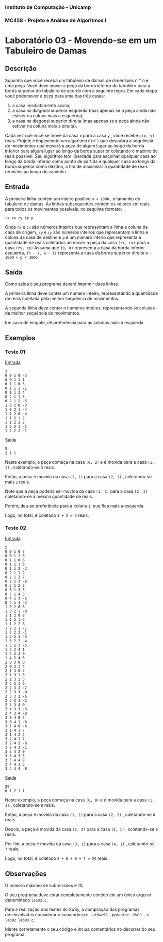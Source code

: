 ### Instituto de Computação - Unicamp
### MC458 - Projeto e Análise de Algoritmos I
# Laboratório 03 - Movendo-se em um Tabuleiro de Damas

## Descrição
Suponha que você receba um tabuleiro de damas de dimensões  n * n  e uma peça. Você deve mover a peça da borda inferior do tabuleiro para a borda superior do tabuleiro de acordo com a seguinte regra. Em cada etapa você podemover a peça para uma das três casas:

1. a casa imediatamente acima,
2. a casa na diagonal superior esquerda (mas apenas se a peça ainda não estiver na coluna mais a esquerda),
3. a casa na diagonal superior direita (mas apenas se a peça ainda não estiver na coluna mais a direita).

Cada vez que você se move da casa  `x`  para a casa  `y` , você recebe  `p(x, y)`  reais.
Projete e implemente um algoritmo  `O(n²)`  que descubra a sequência de movimentos que moverá a peça de algum
lugar ao longo da borda inferior para algum lugar ao longo da borda superior coletando o máximo de reais possível.
Seu algoritmo tem liberdade para escolher qualquer casa ao longo da borda inferior como ponto de partida e
qualquer casa ao longo da borda superior como destino, a fim de maximizar a quantidade de reais reunidos ao longo
do caminho.

## Entrada
A primeira linha contém um inteiro positivo  `n < 1000` , o tamanho do tabuleiro de damas. As linhas subsequentes
contém os valores em reais para todos os movimentos possíveis, no sequinte formato:

```rx cx ry cy p```

Onde  `rx`  e  `cx`  são números inteiros que representam a linha e coluna da casa de origem,  `ry`  e  `cy`  são números
inteiros que representam a linha e coluna da casa de destino e  `p`  é um número inteiro que representa a quantidade
de reais coletados ao mover a peça da casa  `(rx, cx)`  para a casa  `(ry, cy)`
Assuma que  `(0, 0)`  representa a casa da borda inferior esquerda,  `(n - 1, n - 1)`  representa a casa da borda
superior direita e  `- 1000 < p < 1000`

## Saída
Como saída o seu programa deverá imprimir duas linhas.

A primeira linha deve conter um número inteiro, representando a quantidade de reais coletada pela melhor sequência
de movimentos.

A segunda linha deve conter  n  números inteiros, representando as colunas da melhor sequência de movimentos.

Em caso de empate, dê preferência para as colunas mais a esquerda.

## Exemplos

### Teste 01

[Entrada](https://github.com/Lucas-Otavio/MC458-1s21/blob/main/Lab03/Test%20Cases/arq01.in)

```
3
0 0 1 0 -3 
0 0 1 1 1 
0 1 1 0 5 
0 1 1 1 -1 
0 1 1 2 4 
0 2 1 1 3 
0 2 1 2 -5 
1 0 2 0 -3 
1 0 2 1 -4 
1 1 2 0 -4 
1 1 2 1 2 
1 1 2 2 2 
1 2 2 1 -1 
1 2 2 2 -1 
```

[Saída](https://github.com/Lucas-Otavio/MC458-1s21/blob/main/Lab03/Test%20Cases/arq01.out)

```
5 
2 1 1
```

Neste exemplo, a peça começa na casa  `(0, 2)`  e é movida para a casa  `(1, 1)` , coletando-se  `3`  reais.

Então, a peça é movida da casa  `(1, 1)`  para a casa  `(2, 1)` , coletando-se mais  `2`  reais.

Note que a peça poderia ser movida da casa  `(1, 1)`  para a casa  `(2, 2)`  coletando-se a mesma quantidade de reais.

Porém, deu-se preferência para a coluna  `1`, que fica mais a esquerda.

Logo, no total, é coletado  `1 + 2 = 3`  reais.

### Teste 02
[Entrada](https://github.com/Lucas-Otavio/MC458-1s21/blob/main/Lab03/Test%20Cases/arq02.in)

```
5 
0 0 1 0 7 
0 0 1 1 8 
0 1 1 0 6 
0 1 1 1 6 
0 1 1 2 -2
0 2 1 1 2 
0 2 1 2 7 
0 2 1 3 -6
0 3 1 2 2 
0 3 1 3 3 
0 3 1 4 3 
0 4 1 3 -5
0 4 1 4 -3
1 0 2 0 6 
1 0 2 1 -8
1 1 2 0 8 
1 1 2 1 6 
1 1 2 2 8 
1 2 2 1 -1 
1 2 2 2 -1 
1 2 2 3 -5 
1 3 2 2 -4 
1 3 2 3 -5 
1 3 2 4 1 
1 4 2 3 0 
1 4 2 4 6 
2 0 3 0 0 
2 0 3 1 4 
2 1 3 0 4 
2 1 3 1 6 
2 1 3 2 3 
2 2 3 1 6 
2 2 3 2 -7
2 2 3 3 -8 
2 3 3 2 -6 
2 3 3 3 -2 
2 3 3 4 0 
2 4 3 3 -3
2 4 3 4 -8 
3 0 4 0 2 
3 0 4 1 -6 
3 1 4 0 -6 
3 1 4 1 7 
3 1 4 2 2 
3 2 4 1 7 
3 2 4 2 -8 
3 2 4 3 -1 
3 3 4 2 0 
3 3 4 3 5 
3 3 4 4 8 
3 4 4 3 5 
3 4 4 4 -8
```

[Saída](https://github.com/Lucas-Otavio/MC458-1s21/blob/main/Lab03/Test%20Cases/arq02.out)

```
29 
0 1 2 1 1 
```

Neste exemplo, a peça começa na casa  `(0, 0)`  e é movida para a casa  `(1, 1)` , coletando-se  `8`  reais.

Então, a peça é movida da casa  `(1, 1)`  para a casa  `(2, 2)` , coletando-se  `8`  reais.

Depois, a peça é movida da casa  `(2, 2)`  para a casa  `(3, 1)` , coletando-se  `6`  reais.

Por fim, a peça é movida da casa  `(3, 1)`  para a casa  `(4, 1)` , coletando-se  `7`  reais.

Logo, no total, é coletado  `8 + 8 + 6 + 7 = 29`  reais.

## Observações
O número máximo de submissões é 10;

O seu programa deve estar completamente contido em um único arquivo denominado `lab03.c`;

Para a realização dos testes do SuSy, a compilação dos programas desenvolvidos considerar o comando:`gcc -std=c99 -pedantic -Wall -o lab02 lab03.c`;

Idente corretamente o seu código e inclua comentários no decorrer do seu programa.
